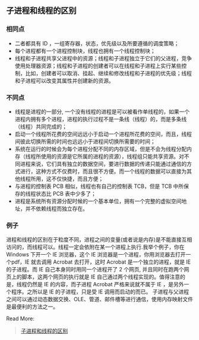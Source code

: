 ## 子进程和线程的区别

### 相同点

- 二者都具有 ID ，一组寄存器，状态，优先级以及所要遵循的调度策略；
- 每个进程都有一个进程控制块，线程也拥有一个线程控制块；
- 线程和子进程共享父进程中的资源；线程和子进程独立于它们的父进程，竞争使用处理器资源；线程和子进程的创建者可以在线程和子进程上实行某些控制，比如，创建者可以取消、挂起、继续和修改线程和子进程的优先级；线程和子进程可以改变其属性并创建新的资源。

### 不同点

- 线程是进程的一部分, 一个没有线程的进程是可以被看作单线程的，如果一个进程内拥有多个进程，进程的执行过程不是一条线（线程）的，而是多条线（线程）共同完成的；
- 启动一个线程所花费的空间远远小于启动一个进程所花费的空间，而且，线程间彼此切换所需的时间也远远小于进程间切换所需要的时间；
- 系统在运行的时候会为每个进程分配不同的内存区域，但是不会为线程分配内存（线程所使用的资源是它所属的进程的资源），线程组只能共享资源。对不同进程来说，它们具有独立的数据空间，要进行数据的传递只能通过通信的方式进行，这种方式不仅费时，而且很不方便。而一个线程的数据可以直接为其他线程所用，这不仅快捷，而且方便；
- 与进程的控制表 PCB 相似，线程也有自己的控制表 TCB，但是 TCB 中所保存的线程状态比 PCB 表中少多了；
- 进程是系统所有资源分配时候的一个基本单位，拥有一个完整的虚拟空间地址，并不依赖线程而独立存在。

### 例子

进程和线程的区别在于粒度不同，进程之间的变量(或者说是内存)是不能直接互相访问的，而线程可以。线程一定会依附在某一个进程上执行.我举个例子，你在 Windows 下开一个 IE 浏览器，这个 IE 浏览器是一个进程，你用浏览器去打开一个pdf，IE 就去调用 Acrobat 去打开，这时 Acrobat 是一个独立的进程，就是 IE 的子进程。而 IE 自己本身同时用同一个进程开了 2 个网页, 并且同时在跑两个网页上的脚本，这两个网页的执行就是 IE 自己通过两个线程实现的。值得注意的是，线程仍然是 IE 的内容，而子进程 Acrobat 严格来说就不属于 IE ，是另外一个程序。之所以是 IE 的子进程，只是受 IE 调用而启动的而已。
子进程与父进程之间可以通过动态数据交换、OLE、管道、邮件槽等进行通信，使用内存映射文件是最便利的方法之一。



Read More:

> [子进程和线程的区别](http://blog.csdn.net/wangkehuai/article/details/7089323)